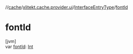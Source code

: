 //[cache](../../../index.md)/[xlitekt.cache.provider.ui](../index.md)/[InterfaceEntryType](index.md)/[fontId](font-id.md)

# fontId

[jvm]\
var [fontId](font-id.md): [Int](https://kotlinlang.org/api/latest/jvm/stdlib/kotlin/-int/index.html)
